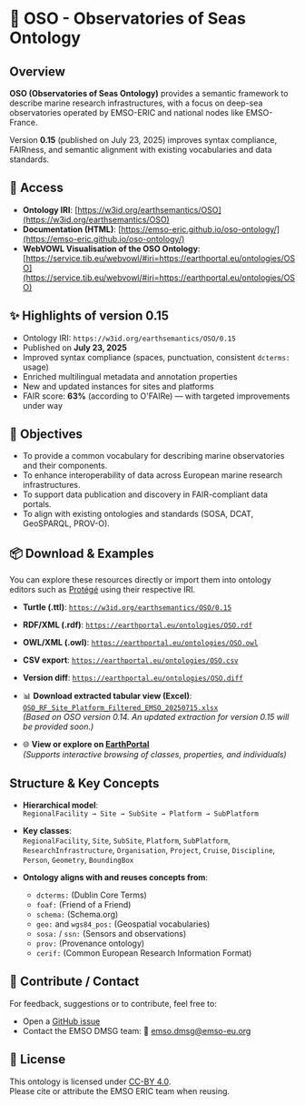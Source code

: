 # 🌊 OSO - Observatories of Seas Ontology

## Overview

**OSO (Observatories of Seas Ontology)** provides a semantic framework to describe marine research infrastructures, with a focus on deep-sea observatories operated by EMSO-ERIC and national nodes like EMSO-France.

Version **0.15** (published on July 23, 2025) improves syntax compliance, FAIRness, and semantic alignment with existing vocabularies and data standards.

## 📂 Access

- **Ontology IRI**: [https://w3id.org/earthsemantics/OSO](https://w3id.org/earthsemantics/OSO)
- **Documentation (HTML)**: [https://emso-eric.github.io/oso-ontology/](https://emso-eric.github.io/oso-ontology/)
- **WebVOWL Visualisation of the OSO Ontology**: [https://service.tib.eu/webvowl/#iri=https://earthportal.eu/ontologies/OSO](https://service.tib.eu/webvowl/#iri=https://earthportal.eu/ontologies/OSO)

## ✨ Highlights of version 0.15

- Ontology IRI: `https://w3id.org/earthsemantics/OSO/0.15`
- Published on **July 23, 2025**
- Improved syntax compliance (spaces, punctuation, consistent `dcterms:` usage)
- Enriched multilingual metadata and annotation properties
- New and updated instances for sites and platforms
- FAIR score: **63%** (according to O'FAIRe) — with targeted improvements under way

## 🧭 Objectives

- To provide a common vocabulary for describing marine observatories and their components.
- To enhance interoperability of data across European marine research infrastructures.
- To support data publication and discovery in FAIR-compliant data portals.
- To align with existing ontologies and standards (SOSA, DCAT, GeoSPARQL, PROV-O).


## 📦 Download & Examples

You can explore these resources directly or import them into ontology editors such as [Protégé](https://protege.stanford.edu/) using their respective IRI.

- **Turtle (.ttl)**: [`https://w3id.org/earthsemantics/OSO/0.15`](https://w3id.org/earthsemantics/OSO/0.15)
- **RDF/XML (.rdf)**: [`https://earthportal.eu/ontologies/OSO.rdf`](https://earthportal.eu/ontologies/OSO.rdf)
- **OWL/XML (.owl)**: [`https://earthportal.eu/ontologies/OSO.owl`](https://earthportal.eu/ontologies/OSO.owl)
- **CSV export**: [`https://earthportal.eu/ontologies/OSO.csv`](https://earthportal.eu/ontologies/OSO.csv)
- **Version diff**: [`https://earthportal.eu/ontologies/OSO.diff`](https://earthportal.eu/ontologies/OSO.diff)


- 📊 **Download extracted tabular view (Excel)**:  
  [`OSO_RF_Site_Platform_Filtered_EMSO_20250715.xlsx`](https://github.com/emso-eric/oso-ontology/blob/main/extraction/OSO_RF_Site_Platform_Filtered_EMSO_20250715.xlsx)  
  *(Based on OSO version 0.14. An updated extraction for version 0.15 will be provided soon.)*

- 🌐 **View or explore on [EarthPortal](https://earthportal.org/ontologies/OSO)**  
  *(Supports interactive browsing of classes, properties, and individuals)*


## Structure & Key Concepts

- **Hierarchical model**:  
  `RegionalFacility → Site → SubSite → Platform → SubPlatform`

- **Key classes**:  
  `RegionalFacility`, `Site`, `SubSite`, `Platform`, `SubPlatform`, `ResearchInfrastructure`, `Organisation`, `Project`, `Cruise`, `Discipline`, `Person`, `Geometry`, `BoundingBox`

- **Ontology aligns with and reuses concepts from**:  
  - `dcterms:` (Dublin Core Terms)  
  - `foaf:` (Friend of a Friend)  
  - `schema:` (Schema.org)  
  - `geo:` and `wgs84_pos:` (Geospatial vocabularies)  
  - `sosa:` / `ssn:` (Sensors and observations)  
  - `prov:` (Provenance ontology)  
  - `cerif:` (Common European Research Information Format)

## 🤝 Contribute / Contact

For feedback, suggestions or to contribute, feel free to:

- Open a [GitHub issue](https://github.com/emso-eric/oso-ontology/issues)
- Contact the EMSO DMSG team: 📧 emso.dmsg@emso-eu.org


## 📝 License

This ontology is licensed under [CC-BY 4.0](https://creativecommons.org/licenses/by/4.0/).  
Please cite or attribute the EMSO ERIC team when reusing.

